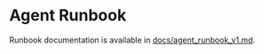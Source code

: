 # Agent Runbook

Runbook documentation is available in [docs/agent_runbook_v1.md](docs/agent_runbook_v1.md).
